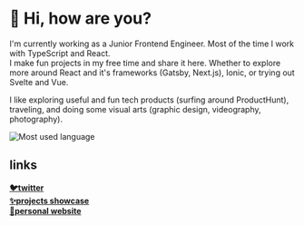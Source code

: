 # 👋 Hi, how are you? 

I'm currently working as a Junior Frontend Engineer. Most of the time I work with TypeScript and React.<br/>
I make fun projects in my free time and share it here.
Whether to explore more around React and it's frameworks (Gatsby, Next.js), Ionic, or trying out Svelte and Vue.

I like exploring useful and fun tech products (surfing around ProductHunt), traveling, and doing some visual arts (graphic design, videography, photography).

![Most used language](https://github-readme-stats.vercel.app/api/top-langs/?username=sozonome&theme=dracula&layout=compact)

## links
[**🐦twitter**](https://twitter.com/sozonome)<br/>
[**✨projects showcase**](https://sznm.dev)<br/>
[**👤personal website**](https://agustinusnathaniel.com)<br/>
